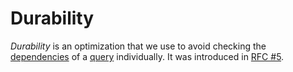 # Durability

*Durability* is an optimization that we use to avoid checking the [dependencies] of a [query] individually. It was introduced in [RFC #5](../../rfcs/RFC0005-Durability.md).

[dependencies]: ./dependency.md
[query]: ./query.md